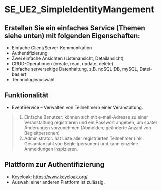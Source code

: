 # SE_UE2_SimpleIdentityMangement
## Erstellen Sie ein einfaches Service (Themen siehe unten) mit folgenden Eigenschaften:
- Einfache Client/Server-Kommunikation
- Authentifizierung
- Zwei einfache Ansichten (Listenansicht, Detailansicht)
- CRUD-Operationen (create, read, update, delete)
- Einfache serverseitige Datenhaltung, z.B. noSQL-DB, mySQL, Datei-basiert
- Technologieauswahl
## Funktionalität
- EventService – Verwalten von Teilnehmern einer Veranstaltung.
> 1. Einfache Benutzer: können sich mit e-mail-Adresse zu einer Veranstaltung registrieren und ein
Passwort angeben, um später Änderungen vorzunehmen (Abmelden, geänderte Anzahl von Begleitpersonen)
> 2. Administrator: hat Liste aller registrierten Teilnehmer (inkl. Gesamtanzahl von Begleitpersonen)
und kann einzelne Anmeldungen inspizieren.
## Plattform zur Authentifizierung
- Keycloak: https://www.keycloak.org/
- Auswahl einer anderen Plattform ist zulässig.
